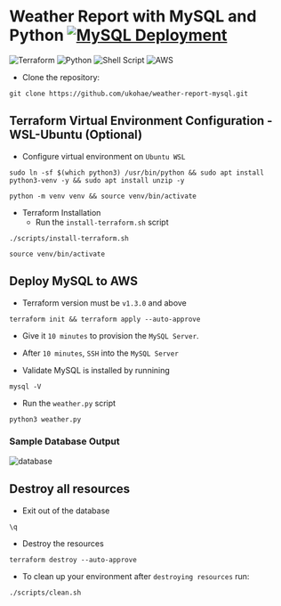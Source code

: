 # Weather Report with MySQL and Python [![MySQL Deployment](https://github.com/ukohae/weather-report-mysql/actions/workflows/pipeline.yml/badge.svg)](https://github.com/ukohae/weather-report-mysql/actions/workflows/pipeline.yml)

![Terraform](https://img.shields.io/badge/terraform-%235835CC.svg?style=for-the-badge&logo=terraform&logoColor=white) 
![Python](https://img.shields.io/badge/python-3670A0?style=for-the-badge&logo=python&logoColor=ffdd54) 
![Shell Script](https://img.shields.io/badge/shell_script-%23121011.svg?style=for-the-badge&logo=gnu-bash&logoColor=white) 
![AWS](https://img.shields.io/badge/AWS-%23FF9900.svg?style=for-the-badge&logo=amazon-aws&logoColor=white)

- Clone the repository:
```
git clone https://github.com/ukohae/weather-report-mysql.git
```
## Terraform Virtual Environment Configuration - WSL-Ubuntu (Optional)
- Configure virtual environment on `Ubuntu WSL`
```
sudo ln -sf $(which python3) /usr/bin/python && sudo apt install python3-venv -y && sudo apt install unzip -y
```

```
python -m venv venv && source venv/bin/activate
```

- Terraform Installation
    - Run the `install-terraform.sh` script
```
./scripts/install-terraform.sh 
```
```
source venv/bin/activate
```


## Deploy MySQL to AWS
- Terraform version must be `v1.3.0` and above
```
terraform init && terraform apply --auto-approve
```
- Give it `10 minutes` to provision the `MySQL Server`.

- After `10 minutes`, `SSH` into the `MySQL Server`
- Validate MySQL is installed by runnining
```
mysql -V
```
- Run the `weather.py` script
```
python3 weather.py
```
### Sample Database Output
![database](./images/database_output.png)

## Destroy all resources
- Exit out of the database
```
\q
```
- Destroy the resources
```
terraform destroy --auto-approve
```

- To clean up your environment after `destroying resources` run:
```
./scripts/clean.sh
```